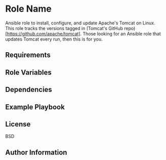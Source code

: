 Role Name
=========

Ansible role to install, configure, and update Apache's Tomcat on Linux. This role tracks the versions tagged in (Tomcat's GitHub repo)[https://github.com/apache/tomcat]. Those looking for an Ansible role that updates Tomcat every run, then this is for you.

Requirements
------------

Role Variables
--------------


Dependencies
------------

Example Playbook
----------------

License
-------

BSD

Author Information
------------------
